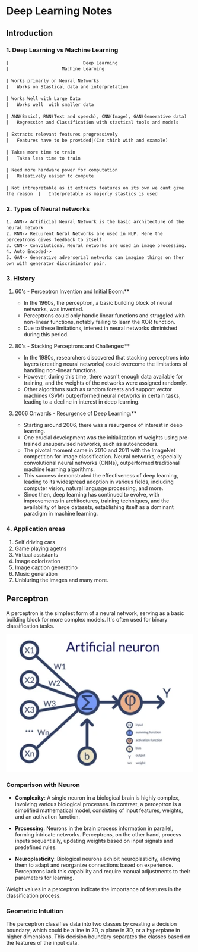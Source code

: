 # Deep Learning Notes

## Introduction 

### 1. Deep Learning vs Machine Learning

```
|                            Deep Learning                                      |                    Machine Learning                                     

| Works primarly on Neural Networks                                             |   Works on Stastical data and interpretation                

| Works Well with Large Data                                                    |   Works well  with smaller data

| ANN(Basic), RNN(Text and speech), CNN(Image), GAN(Generative data)            |   Regression and Classification with stastical tools and models

| Extracts relevant features progressively                                      |   Features have to be provided|(Can think with and example)

| Takes more time to train                                                      |   Takes less time to train

| Need more hardware power for computation                                      |   Releatively easier to compute

| Not intrepretable as it extracts features on its own we cant give the reason  |   Interpretable as majorly stastics is used

 ```

### 2. Types of Neural networks

    1. ANN-> Artificial Neural Network is the basic architecture of the neural network
    2. RNN-> Recuurent Neral Networks are used in NLP. Here the perceptrons gives feedback to itself.
    3. CNN-> Convolutional Neural networks are used in image processing.
    4. Auto Encoded-> 
    5. GAN-> Generative adverserial networks can imagine things on ther own with generator discriminator pair.


### 3. History

1. 60's - Perceptron Invention and Initial Boom:**
   - In the 1960s, the perceptron, a basic building block of neural networks, was invented.
   - Perceptrons could only handle linear functions and struggled with non-linear functions, notably failing to learn the XOR function.
   - Due to these limitations, interest in neural networks diminished during this period.

2. 80's - Stacking Perceptrons and Challenges:**
   - In the 1980s, researchers discovered that stacking perceptrons into layers (creating neural networks) could overcome the limitations of handling non-linear functions.
   - However, during this time, there wasn't enough data available for training, and the weights of the networks were assigned randomly.
   - Other algorithms such as random forests and support vector machines (SVM) outperformed neural networks in certain tasks, leading to a decline in interest in deep learning.

3. 2006 Onwards - Resurgence of Deep Learning:**
   - Starting around 2006, there was a resurgence of interest in deep learning.
   - One crucial development was the initialization of weights using pre-trained unsupervised networks, such as autoencoders.
   - The pivotal moment came in 2010 and 2011 with the ImageNet competition for image classification. Neural networks, especially convolutional neural networks (CNNs), outperformed traditional machine learning algorithms.
   - This success demonstrated the effectiveness of deep learning, leading to its widespread adoption in various fields, including computer vision, natural language processing, and more.
   - Since then, deep learning has continued to evolve, with improvements in architectures, training techniques, and the availability of large datasets, establishing itself as a dominant paradigm in machine learning.


### 4. Application areas

1. Self driving cars
2. Game playing agetns
3. Virtiual assistants
4. Image colorization
5. Image caption generatino
6. Music generation 
7. Unbluring the images and many more.

## Perceptron

A perceptron is the simplest form of a neural network, serving as a basic building block for more complex models. It's often used for binary classification tasks.

![Perceptron](perceptron.png)

### Comparison with Neuron

- **Complexity**: A single neuron in a biological brain is highly complex, involving various biological processes. In contrast, a perceptron is a simplified mathematical model, consisting of input features, weights, and an activation function.
  
- **Processing**: Neurons in the brain process information in parallel, forming intricate networks. Perceptrons, on the other hand, process inputs sequentially, updating weights based on input signals and predefined rules.
  
- **Neuroplasticity**: Biological neurons exhibit neuroplasticity, allowing them to adapt and reorganize connections based on experience. Perceptrons lack this capability and require manual adjustments to their parameters for learning.

Weight values in a perceptron indicate the importance of features in the classification process.

### Geometric Intuition

The perceptron classifies data into two classes by creating a decision boundary, which could be a line in 2D, a plane in 3D, or a hyperplane in higher dimensions. This decision boundary separates the classes based on the features of the input data.
